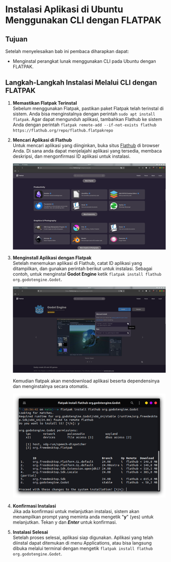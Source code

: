 # Instalasi Aplikasi di Ubuntu  Menggunakan CLI dengan FLATPAK
## Tujuan
Setelah menyelesaikan bab ini pembaca diharapkan dapat:
- Menginstal perangkat lunak menggunakan CLI pada Ubuntu dengan FLATPAK.

## Langkah-Langkah Instalasi Melalui CLI dengan FLATPAK
1. **Memastikan Flatpak Terinstal**<br>
   Sebelum menggunakan Flatpak, pastikan paket Flatpak telah terinstal di sistem. Anda bisa menginstalnya dengan perintah `sudo apt install flatpak`. Agar dapat mengunduh aplikasi, tambahkan Flathub ke sistem Anda dengan perintah `flatpak remote-add --if-not-exists flathub https://flathub.org/repo/flathub.flatpakrepo`

2. **Mencari Aplikasi di Flathub**<br>
   Untuk mencari aplikasi yang diinginkan, buka situs [Flathub](http://flathub.org) di browser Anda. Di sana anda dapat menjelajahi aplikasi yang tersedia, membaca deskripsi, dan mengonfirmasi ID aplikasi untuk instalasi.

   <center> 

   ![icon](img/flathub.png)

   </center>


3. **Menginstall Aplikasi dengan Flatpak**<br>
   Setelah menemukan aplikasi di Flathub, catat ID aplikasi yang ditampilkan, dan gunakan perintah berikut untuk instalasi. Sebagai contoh, untuk menginstal **Godot Engine** ketik `flatpak install flathub org.godotengine.Godot`.

   <center> 

   ![icon](img/godot.png)

   </center>

   Kemudian flatpak akan mendownload aplikasi beserta dependensinya dan menginstalnya secara otomatis.

   <center> 

   ![icon](img/proses%20flatpak.png)

   </center>

4. **Konfirmasi Instalasi**<br>
   Jika ada konfirmasi untuk melanjutkan instalasi, sistem akan menampilkan prompt yang meminta anda mengetik "**y**" (yes) untuk melanjutkan. Tekan y dan ***Enter*** untuk konfirmasi.
5. **Instalasi Selesai**<br>
   Setelah proses selesai, aplikasi siap digunakan. Aplikasi yang telah diinstal dapat ditemukan di menu Applications, atau bisa langsung dibuka melalui terminal dengan mengetik `flatpak install flathub org.godotengine.Godot`.

 